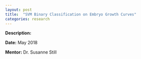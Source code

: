 ```yaml
---
layout: post
title:  "SVM Binary Classification on Embryo Growth Curves"
categories: research
---
```


**Description:**


**Date:** May 2018

**Mentor:** Dr. Susanne Still
